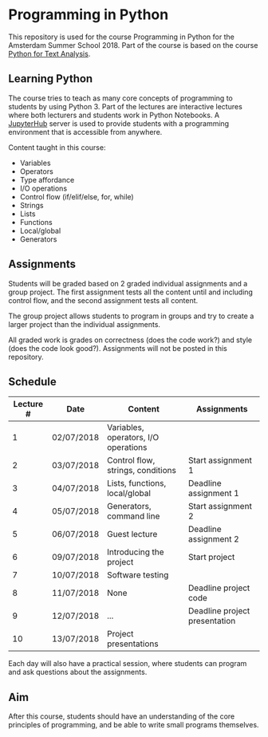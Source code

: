 Programming in Python
=====================

This repository is used for the course Programming in Python for the Amsterdam Summer School 2018. Part of the course is
based on the course [Python for Text Analysis](https://github.com/cltl/python-for-text-analysis).

Learning Python
---------------

The course tries to teach as many core concepts of programming to students by using Python 3. Part of the lectures are
interactive lectures where both lecturers and students work in Python Notebooks. A
[JupyterHub](https://github.com/jupyterhub/jupyterhub) server is used to provide students with a programming environment
that is accessible from anywhere.

Content taught in this course:

* Variables
* Operators
* Type affordance
* I/O operations
* Control flow (if/elif/else, for, while)
* Strings
* Lists
* Functions
* Local/global
* Generators

Assignments
-----------

Students will be graded based on 2 graded individual assignments and a group project. The first assignment tests all the
content until and including control flow, and the second assignment tests all content.

The group project allows students to program in groups and try to create a larger project than the individual
assignments.

All graded work is grades on correctness (does the code work?) and style (does the code look good?). Assignments will
not be posted in this repository.

Schedule
--------

| Lecture # | Date       | Content                              | Assignments                   |
|-----------|------------|--------------------------------------|-------------------------------|
| 1         | 02/07/2018 | Variables, operators, I/O operations |                               |
| 2         | 03/07/2018 | Control flow, strings, conditions    | Start assignment 1            |
| 3         | 04/07/2018 | Lists, functions, local/global       | Deadline assignment 1         |
| 4         | 05/07/2018 | Generators, command line             | Start assignment 2            |
| 5         | 06/07/2018 | Guest lecture                        | Deadline assignment 2         |
| 6         | 09/07/2018 | Introducing the project              | Start project                 |
| 7         | 10/07/2018 | Software testing                     |                               |
| 8         | 11/07/2018 | None                                 | Deadline project code         |
| 9         | 12/07/2018 | ...                                  | Deadline project presentation |
| 10        | 13/07/2018 | Project presentations                |                               |

Each day will also have a practical session, where students can program and ask questions about the assignments.

Aim
---

After this course, students should have an understanding of the core principles of programming, and be able to write
small programs themselves.
